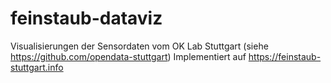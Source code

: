 # feinstaub-dataviz
Visualisierungen der Sensordaten vom OK Lab Stuttgart (siehe https://github.com/opendata-stuttgart)
Implementiert auf https://feinstaub-stuttgart.info
